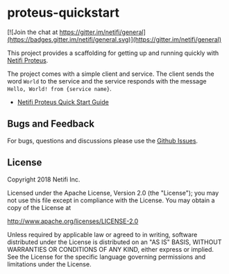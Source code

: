 # proteus-quickstart
[![Join the chat at https://gitter.im/netifi/general](https://badges.gitter.im/netifi/general.svg)](https://gitter.im/netifi/general)

This project provides a scaffolding for getting up and running quickly with [Netifi Proteus](http://www.netifi.com/proteus.html).

The project comes with a simple client and service. The client sends the word `World` to the service and the service responds with the message `Hello, World! from {service name}`.

* [Netifi Proteus Quick Start Guide](https://github.com/netifi/proteus-quickstart/wiki/Proteus-5-minute-Quick-Start)


## Bugs and Feedback
For bugs, questions and discussions please use the [Github Issues](https://github.com/netifi/proteus-quickstart/issues).

## License
Copyright 2018 Netifi Inc.

Licensed under the Apache License, Version 2.0 (the "License");
you may not use this file except in compliance with the License.
You may obtain a copy of the License at

   http://www.apache.org/licenses/LICENSE-2.0

Unless required by applicable law or agreed to in writing, software
distributed under the License is distributed on an "AS IS" BASIS,
WITHOUT WARRANTIES OR CONDITIONS OF ANY KIND, either express or implied.
See the License for the specific language governing permissions and
limitations under the License.
